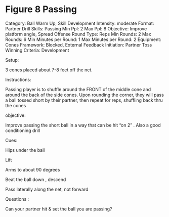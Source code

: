 # Figure 8 Passing

Category: Ball Warm Up, Skill Development
Intensity: moderate
Format: Partner Drill
Skills: Passing
Min Ppl: 2
Max Ppl: 8
Objective: Improve platform angle, Spread Offense
Round Type: Reps
Min Rounds: 2
Max Rounds: 6
Min Minutes per Round: 1
Max Minutes per Round: 2
Equipment: Cones
Framework: Blocked, External Feedback
Initiation: Partner Toss
Winning Criteria: Development

Setup:

3 cones placed about 7-8 feet off the net. 

Instructions:

Passing player is to shuffle around the FRONT of the middle cone and around the back of the side cones. Upon rounding the corner, they will pass a ball tossed short by their partner, then repeat for reps, shuffling back thru the cones

objective:

Improve passing the short ball in a way that can be hit “on 2” . Also a good conditioning drill

Cues:

Hips under the ball 

Lift  

Arms to about 90 degrees

Beat the ball down , descend 

Pass laterally along the net, not forward 

Questions :

Can your partner hit & set the ball you are passing?